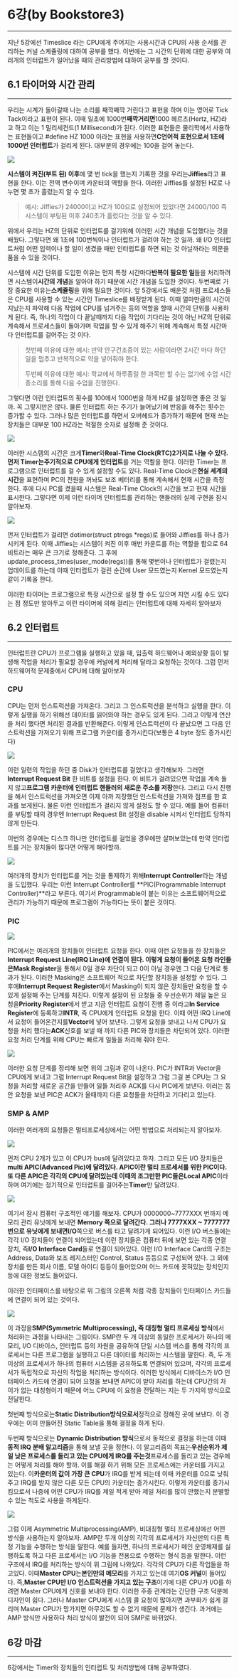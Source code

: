 # 6강\(by Bookstore3\)

---

지난 5강에선 Timeslice 라는 CPU에게 주어지는 사용시간과 CPU의 사용 순서를 관리하는 커널 스케쥴링에 대하여 공부를 했다. 이번에는 그 시간의 단위에 대한 공부와 여러개의 인터럽트가 일어났을 때의 관리방법에 대하여 공부를 할 것이다.

## 6.1 타이머와 시간 관리

---

우리는 시계가 돌아갈때 나는 소리를 째깍째깍 거린다고 표현을 하며 이는 영어로 Tick Tack이라고 표현이 된다. 이때 일초에 1000번**째깍거리면**1000 헤르츠\(Hertz, HZ\)라고 하고 이는 1 밀리세컨드\(1 Millisecond\)가 된다. 이러한 표현들은 물리학에서 사용하는 표현들이고 \#define HZ 1000 이라는 표현을 사용하면**C언어적 표현으로서 1초에 1000번 인터럽트**가 걸리게 된다. 대부분의 경우에는 100을 걸어 놓는다.

![](/images/lk_0601.PNG)

**시스템이 켜진\(부트 된\) 이후**에 몇 번 tick을 했는지 기록한 것을 우리는**Jiffies**라고 표현을 한다. 이는 전역 변수이며 카운터의 역할을 한다. 이러한 Jiffies를 설정된 HZ로 나누면 몇 초가 흘렀는지 알 수 있다.

> 예시: Jiffies가 24000이고 HZ가 100으로 설정되어 있었다면 24000/100 즉 시스템이 부팅된 이후 240초가 흘렀다는 것을 알 수 있다.

위에서 우리는 HZ의 단위로 인터럽트를 걸기위해 이러한 시간 개념을 도입했다는 것을 배웠다. 그렇다면 왜 1초에 100번씩이나 인터럽트가 걸려야 하는 것 일까. 왜 I/O 인터럽트처럼 어떤 입력이나 할 일이 생겼을 때만 인터럽트를 하면 되는 것 아닐까라는 의문을 품을 수 있을 것이다.

시스템에 시간 단위를 도입한 이유는 먼저 특정 시간마다**반복이 필요한 일**들을 처리하려면 시스템이**시간의 개념**을 알아야 하기 때문에 시간 개념을 도입한 것이다. 두번째로 가장 중요한 이유는**스케쥴링**을 위해 필요한 것이다. 앞 5강에서도 배운것 처럼 프로세스들은 CPU를 사용할 수 있는 시간인 Timeslice를 배정받게 된다. 이때 얼마만큼의 시간이 지났는지 파악해 다음 작업에 CPU를 넘겨주는 등의 역할을 할때 시간의 단위를 사용하게 된다. 즉, 하나의 작업이 다 끝날때까지 다음 작업이 기다리는 것이 아닌 HZ의 단위로 계속해서 프로세스들이 돌아가며 작업을 할 수 있게 해주기 위해 계속해서 특정 시간마다 인터럽트를 걸어주는 것 이다.

> 첫번째 이유에 대한 예시: 만약 안구건조증이 있는 사람이라면 2시간 마다 하던 일을 멈추고 반복적으로 약을 넣어줘야 한다.
>
> 두번째 이유에 대한 예시: 학교에서 하루종일 한 과목만 할 수는 없기에 수업 시간 종소리를 통해 다음 수업을 진행한다.

그렇다면 이런 인터럽트의 횟수를 100에서 1000번을 하게 HZ를 설정하면 좋은 것 일까. 꼭 그렇지만은 않다. 물론 인터럽트 하는 주기가 늘어났기에 반응을 해주는 횟수는 증가할 수 있다. 그러나 많은 인터럽트를 하면서 오버헤드가 증가하기 때문에 현재 쓰는 장치들은 대부분 100 HZ라는 적절한 숫자로 설정해 준 것이다.

![](/images/lk_0602.PNG)

이러한 시스템의 시간은 크게**Timer**와**Real-Time Clock\(RTC\)**2가지로 나눌 수 있다. 먼저 Timer는**주기적으로 CPU에게 인터럽트**를 거는 역할을 한다. 이러한 Timer는 프로그램으로 인터럽트를 걸 수 있게 설정할 수도 있다. Real-Time Clock은**현실 세계의 시간**을 표현하며 PC의 전원을 꺼놔도 보조 베터리를 통해 계속해서 현재 시간을 측정 한다. 후에 다시 PC를 켰을때 시스템은 Real-Time Clock의 시간을 보고 현재 시간을 표시한다. 그렇다면 이제 이런 타이머 인터럽트를 관리하는 핸들러의 실제 구현을 잠시 알아보자.

![](/images/lk_0603.PNG)

먼저 인터럽트가 걸리면 dotimer\(struct ptregs \*regs\)로 들어와 Jiffies를 하나 증가시키게 된다. 이때 Jiffies는 시스템이 켜진 이후 매번 카운트를 하는 역할을 함으로 64비트라는 매우 큰 크기로 정해준다. 그 후에 update\_process\_times\(user\_mode\(regs\)\)를 통해 몇번이나 인터럽트가 걸렸는지 업데이트를 하는데 이때 인터럽트가 걸린 순간에 User 모드였는지 Kernel 모드였는지 같이 기록을 한다.

이러한 타이머는 프로그램으로 특정 시간으로 설정 할 수도 있으며 지연 시킬 수도 있다는 점 정도만 알아두고 이런 타이머에 의해 걸리는 인터럽트에 대해 자세히 알아보자

## 6.2 인터럽트

---

인터럽트란 CPU가 프로그램을 실행하고 있을 때, 입출력 하드웨어나 예외상황 등이 발생해 작업을 처리가 필요할 경우에 커널에게 처리해 달라고 요청하는 것이다. 그럼 먼저 하드웨어적 문제중에서 CPU에 대해 알아보자

### CPU

CPU는 먼저 인스트럭션을 가져온다. 그리고 그 인스트럭션을 분석하고 실행을 한다. 이렇게 실행을 하기 위해선 데이터를 읽어와야 하는 경우도 있게 된다. 그리고 이렇게 연산을 처리 했다면 처리된 결과를 반환해준다. 이렇게 인스트럭션이 다 끝났으면 그 다음 인스트럭션을 가져오기 위해 프로그램 카운터를 증가시킨다\(보통은 4 byte 정도 증가시킨다\)

![](/images/lk_0604.PNG)

이런 일련의 작업을 하던 중 Disk가 인터럽트를 걸었다고 생각해보자. 그러면 **Interrupt Request Bit** 한 비트를 설정을 한다. 이 비트가 걸려있으면 작업을 계속 돌지 않고**프로그램 카운터에 인터럽트 핸들러의 새로운 주소를 저장**한다. 그리고 다시 진행을 해서 인스트럭션을 가져오면 이제 아까 저장했던 인스트럭션을 가져와 점프를 한 효과를 보게된다. 물론 이런 인터럽트가 걸리지 않게 설정도 할 수 있다. 예를 들어 컴퓨터를 부팅할 때의 경우엔 Interrupt Request Bit 설정을 disable 시켜서 인터럽트 당하지 않게 만든다.

이번의 경우에는 디스크 하나만 인터럽트를 걸었을 경우에만 살펴보았는데 만약 인터럽트를 거는 장치들이 많다면 어떻게 해야할까.

![](/images/lk_0605.PNG)

여러개의 장치가 인터럽트를 거는 것을 통제하기 위해**Interrupt Controller**라는 개념을 도입했다. 우리는 이런 Interrupt Controller를 **PIC\(Programmable Interrupt Controller\)**라고 부른다. 여기서 Programmable이 붙는 이유는 소프트웨어적으로 관리가 가능하기 때문에 프로그램이 가능하다는 뜻이 붙은 것이다.

### PIC

![](/images/lk_0606.PNG)

PIC에서는 여러개의 장치들이 인터럽트 요청을 한다. 이때 이런 요청들을 한 장치들은 **Interrupt Request Line\(IRQ Line\)**에 연결이 된다. 이렇게 요청이 들어온 요청 라인들은**Mask Register**을 통해서 0일 경우 차단이 되고 0이 아닐 경우엔 그 다음 단계로 통과가 된다. 이러한 Masking은 소프트웨어 적으로 차단할 장치등을 설정할 수 있다. 그 후에**Interrupt Request Register**에서 Masking이 되지 않은 장치들만 요청을 할 수 있게 설정해 주는 단계를 처진다. 이렇게 설정이 된 요청들 중 우선순위가 제일 높은 요청을**Priority Register**에서 받고 지금 인터럽트 요청이 진행 중 이라고**In Service Register**에 등록하고**INTR**, 즉 CPU에게 인터럽트 요청을 한다. 이때 어떤 IRQ Line에서 요청이 들어온건지를**Vector**에 넣어 보낸다. 그렇게 요청을 보내고 나서 CPU가 요청을 처리 했다는**ACK**신호를 보낼 때 까지 다른 PIC와 장치들은 차단되어 있다. 이러한 요청 처리 단계를 위해 CPU는 빠르게 일들을 처리해 줘야 한다.

![](/images/lk_0607.PNG)

이러한 요청 단계를 정리해 보면 위의 그림과 같이 나온다. PIC가 INTR과 Vector을 CPU에게 보내고 그럼 Interrupt Request Bit을 설정하고 그럼 그걸 본 CPU는 그 요청을 처리할 새로운 공간을 만들어 일들 처리후 ACK를 다시 PIC에게 보낸다. 이러는 동안 요청을 보낸 PIC은 ACK가 올때까지 다른 요청들을 차단하고 기다리고 있는다.

### SMP & AMP

이러한 여러개의 요청들은 멀티프로세싱에서는 어떤 방법으로 처리되는지 알아보자.

![](/images/lk_0608.PNG)

먼저 CPU 2개가 있고 이 CPU가 bus에 달려있다고 하자. 그리고 모든 I/O 장치들은 **multi APIC\(Advanced Pic\)**에 달려있다. APIC이란 멀티 프로세서를 위한 PIC이다. 또 다른 APIC은 각각의 CPU에 달려있는데 이때의 조그만한 PIC들은**Local APIC**이라 하며 여기에는 정기적으로 인터럽트를 걸어주는**Timer**만 달려있다.

![](/images/lk_0609.PNG)

여기서 잠시 컴퓨터 구조적인 얘기를 해보자. CPU가 0000000~7777XXX 번까지 메모리 관리 유닛에게 보내면 **Memory **쪽으로 달려간다. 그러나 7777XXX ~ 7777777 번으로 유닛에게 보내면**I/O**쪽으로 버스를 타고 달려가게 되어있다. 이런 I/O 버스들에는 각각 I/O 장치들이 연결이 되어있는데 이런 장치들은 컴퓨터 뒤에 보면 있는 각종 연결장치, 즉**I/O Interface Card**들로 연결이 되어있다. 이런 I/O Interface Card의 구조는 Address, Data와 보조 레지스터인 Control, Status 등등으로 구성되어 있다. 그 외에 장치를 만든 회사 이름, 모델 아이디 등등이 들어있으며 어느 카드에 꽂혀있는 장치인지 등에 대한 정보도 들어있다.

이러한 인터페이스를 바탕으로 위 그림의 오른쪽 처럼 각종 장치들이 인터페이스 카드들에 연결이 되어 있는 것이다.

![](/images/lk_0610.PNG)

이 과정을**SMP\(Symmetric Multiprocessing\), 즉 대칭형 멀티 프로세싱 방식**에서 처리하는 과정을 나타내는 그림이다. SMP란 두 개 이상의 동일한 프로세서가 하나의 메모리, I/O 디바이스, 인터럽트 등의 자원을 공유하여 단일 시스템 버스를 통해 각각의 프로세서는 다른 프로그램을 실행하고 다른 데이터를 처리하는 시스템을 말한다. 즉, 두 개 이상의 프로세서가 하나의 컴퓨터 시스템을 공유하도록 연결되어 있으며, 각각의 프로세서가 독립적으로 자신의 작업을 처리하는 방식이다. 이러한 방식에서 디바이스가 I/O 인터페이스 카드에 연결이 되어 요청을 보내면 APIC이 받아 처리를 하는데 CPU간의 차이가 없는 대칭형이기 때문에 어느 CPU에 이 요청을 전달하는 지는 두 가지의 방식으로 전달한다.

첫번째 방식으로는**Static Distribution방식으로서**정적으로 정해진 곳에 보낸다. 이 경우에는 이미 만들어진 Static Table을 통해 결정을 하게 된다.

두번째 방식으로는 **Dynamic Distribution 방식**으로서 동적으로 결정을 하는데 이때**동적 IRQ 분배 알고리즘**을 통해 보낼 곳을 정한다. 이 알고리즘의 목표는**우선순위가 제일 낮은 프로세스를 돌리고 있는 CPU에게 IRQ를 주는것**프로세스를 돌리고 있는 경우에는 어떻게 처리를 해야 할까. 이를 해결 하기 위해 모든 프로세스에는 카운터를 가지고 있는다. 이**카운터의 값이 가장 큰 CPU**가 IRQ를 받게 되는데 이때 카운터를 0으로 낮춰주고 IRQ를 받지 않은 다른 모든 CPU의 카운터는 증가시킨다. 이렇게 카운터를 증가시킴으로서 나중에 어떤 CPU가 IRQ를 제일 적게 받아 제일 처리를 많이 안했는지 분별할 수 있는 척도로 사용을 하게된다.

![](/images/lk_0611.PNG)

그럼 이제 Asymmetric Multiprocessing\(AMP\), 비대칭형 멀티 프로세싱에선 어떤 방식을 사용하는지 알아보자. AMP란 두개 이상의 각각의 프로세서가 자신만의 다른 특정 기능을 수행하는 방식을 말한다. 예를 들자면, 하나의 프로세서가 메인 운영체제를 실행하도록 하고 다른 프로세서는 I/O 기능을 전용으로 수행하는 형식 등을 말한다. 이런 구조에서 IRQ를 처리하는 방식이 위 그림에 나와있다. 각각의 CPU가 다른 작업들을 하고있다. 이때**Master CPU**는**본인만의 메모리**를 가지고 있는데 여기**OS 커널**이 들어있다. 즉,**Master CPU만 I/O 인스트럭션을 가지고 있는 구조**이기에 다른 CPU가 I/O를 하려면 Master CPU에게 신호를 보내야 한다. 이러한 주종 관계라는 간단한 구조 덕분에 디자인이 쉽다. 그러나 Master CPU에게 시스템 콜 요청이 많아지면 과부화가 쉽게 걸리며 Master CPU가 망가지면 아무것도 할 수 없기 때문에 문제가 생긴다. 과거에는 AMP 방식만 사용하다 처리 방식이 발전이 되어 SMP로 바뀌었다.

## 6강 마감

---

6강에서는 Timer와 장치들의 인터럽트 및 처리방법에 대해 공부하였다.

